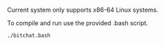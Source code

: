 Current system only supports x86-64 Linux systems.

To compile and run use the provided .bash script.

```./bitchat.bash```
